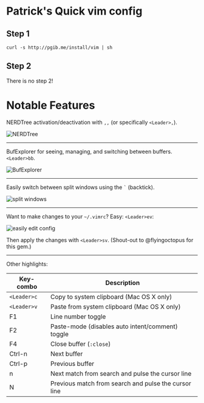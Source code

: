 # Patrick's Quick vim config

## Step 1

    curl -s http://pgib.me/install/vim | sh

## Step 2

There is no step 2!

# Notable Features

NERDTree activation/deactivation with `,,` (or specifically `<Leader>,`).

![NERDTree](https://cloud.githubusercontent.com/assets/13967/2688572/860d2f86-c2af-11e3-959b-01897cc683af.png)

--------------------

BufExplorer for seeing, managing, and switching between buffers. `<Leader>bb`.

![BufExplorer](https://cloud.githubusercontent.com/assets/13967/2688577/25dda3f6-c2b0-11e3-9fff-f5a4f7bb367f.png)

--------------------

Easily switch between split windows using the `` ` `` (backtick).

![split windows](https://cloud.githubusercontent.com/assets/13967/2688580/a6de7cf0-c2b0-11e3-9d22-e8021a816941.png)

--------------------

Want to make changes to your `~/.vimrc`? Easy: `<Leader>ev`:

![easily edit config](https://cloud.githubusercontent.com/assets/13967/2688583/ef703a08-c2b0-11e3-9582-4993366b0941.png)

Then apply the changes with `<Leader>sv`. (Shout-out to @flyingoctopus for this gem.)

--------------------

Other highlights:

Key-combo   | Description
----------- | -----------
`<Leader>c` | Copy to system clipboard (Mac OS X only)
`<Leader>v` | Paste from system clipboard (Mac OS X only)
F1          | Line number toggle
F2          | Paste-mode (disables auto intent/comment) toggle
F4          | Close buffer (`:close`)
Ctrl-n      | Next buffer
Ctrl-p      | Previous buffer
n           | Next match from search and pulse the cursor line
N           | Previous match from search and pulse the cursor line

